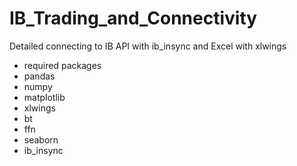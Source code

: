 # IB_Trading_and_Connectivity
Detailed connecting to IB API with ib_insync and Excel with xlwings

* required packages
* pandas
* numpy
* matplotlib
* xlwings
* bt
* ffn
* seaborn
* ib_insync
